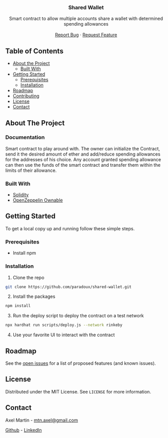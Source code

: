 <!-- PROJECT LOGO -->
<br />
<p align="center">
  <h3 align="center">Shared Wallet</h3>

  <p align="center">
    Smart contract to allow multiple accounts share a wallet with determined spending allowances
    <br />
    <br />
    <a href="https://github.com/paradoux/shared-wallet/issues">Report Bug</a>
    ·
    <a href="https://github.com/paradoux/shared-wallet/issues">Request Feature</a>
  </p>
</p>

<!-- TABLE OF CONTENTS -->

## Table of Contents

- [About the Project](#about-the-project)
  - [Built With](#built-with)
- [Getting Started](#getting-started)
  - [Prerequisites](#prerequisites)
  - [Installation](#installation)
  <!-- - [Usage](#usage) -->
- [Roadmap](#roadmap)
- [Contributing](#contributing)
- [License](#license)
- [Contact](#contact)

<!-- ABOUT THE PROJECT -->

## About The Project

### Documentation

Smart contract to play around with. The owner can initialize the Contract, send it the desired amount of ether and add/reduce spending allowances for the addresses of his choice. Any account granted spending allowance can then use the funds of the smart contract and transfer them within the limits of their allowance.

### Built With

- [Solidity](https://docs.soliditylang.org/en/v0.8.13/)
- [OpenZeppelin Ownable](https://docs.openzeppelin.com/contracts/4.x/access-control)

<!-- GETTING STARTED -->

## Getting Started

To get a local copy up and running follow these simple steps.

### Prerequisites

- Install npm

### Installation

1. Clone the repo

```sh
git clone https://github.com/paradoux/shared-wallet.git
```

2. Install the packages

```sh
npm install
```

3. Run the deploy script to deploy the contract on a test network

```sh
npx hardhat run scripts/deploy.js --network rinkeby
```

4. Use your favorite UI to interact with the contract

<!-- ROADMAP -->

## Roadmap

See the [open issues](https://github.com/paradoux/shared-wallet/issues) for a list of proposed features (and known issues).

<!-- LICENSE -->

## License

Distributed under the MIT License. See `LICENSE` for more information.

<!-- CONTACT -->

## Contact

Axel Martin - mtn.axel@gmail.com

[Github](https://github.com/paradoux) - [LinkedIn](https://www.linkedin.com/in/martinaxel/)

